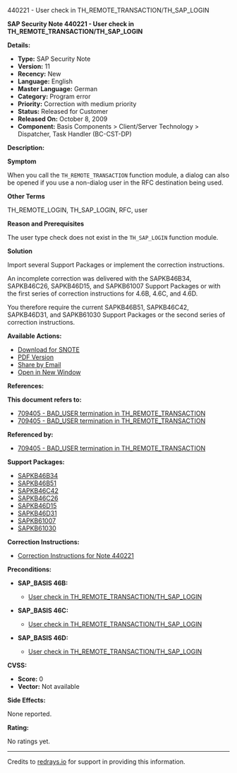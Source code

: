 440221 - User check in TH_REMOTE_TRANSACTION/TH_SAP_LOGIN

**SAP Security Note 440221 - User check in TH_REMOTE_TRANSACTION/TH_SAP_LOGIN**

**Details:**

- **Type:** SAP Security Note
- **Version:** 11
- **Recency:** New
- **Language:** English
- **Master Language:** German
- **Category:** Program error
- **Priority:** Correction with medium priority
- **Status:** Released for Customer
- **Released On:** October 8, 2009
- **Component:** Basis Components > Client/Server Technology > Dispatcher, Task Handler (BC-CST-DP)

**Description:**

**Symptom**

When you call the `TH_REMOTE_TRANSACTION` function module, a dialog can also be opened if you use a non-dialog user in the RFC destination being used.

**Other Terms**

TH_REMOTE_LOGIN, TH_SAP_LOGIN, RFC, user

**Reason and Prerequisites**

The user type check does not exist in the `TH_SAP_LOGIN` function module.

**Solution**

Import several Support Packages or implement the correction instructions.

An incomplete correction was delivered with the SAPKB46B34, SAPKB46C26, SAPKB46D15, and SAPKB61007 Support Packages or with the first series of correction instructions for 4.6B, 4.6C, and 4.6D.

You therefore require the current SAPKB46B51, SAPKB46C42, SAPKB46D31, and SAPKB61030 Support Packages or the second series of correction instructions.

**Available Actions:**

- [Download for SNOTE](https://notesdownloads.sap.com/note/0040000002068482017)
- [PDF Version](https://userapps.support.sap.com/sap/support/sfm/notes/print/0000440221?language=en-US&token=3A9B84229C72DB604F4207FC37276C28)
- [Share by Email](https://me.sap.com/notes/440221)
- [Open in New Window](https://me.sap.com/notes/440221)

**References:**

**This document refers to:**

- [709405 - BAD_USER termination in TH_REMOTE_TRANSACTION](https://me.sap.com/notes/709405)
- [709405 - BAD_USER termination in TH_REMOTE_TRANSACTION](https://me.sap.com/notes/709405)

**Referenced by:**

- [709405 - BAD_USER termination in TH_REMOTE_TRANSACTION](https://me.sap.com/notes/709405)

**Support Packages:**

- [SAPKB46B34](https://me.sap.com/supportpackage/SAPKB46B34)
- [SAPKB46B51](https://me.sap.com/supportpackage/SAPKB46B51)
- [SAPKB46C42](https://me.sap.com/supportpackage/SAPKB46C42)
- [SAPKB46C26](https://me.sap.com/supportpackage/SAPKB46C26)
- [SAPKB46D15](https://me.sap.com/supportpackage/SAPKB46D15)
- [SAPKB46D31](https://me.sap.com/supportpackage/SAPKB46D31)
- [SAPKB61007](https://me.sap.com/supportpackage/SAPKB61007)
- [SAPKB61030](https://me.sap.com/supportpackage/SAPKB61030)

**Correction Instructions:**

- [Correction Instructions for Note 440221](https://me.sap.com/corrins/0000440221/41)

**Preconditions:**

- **SAP_BASIS 46B:**
  - [User check in TH_REMOTE_TRANSACTION/TH_SAP_LOGIN](https://me.sap.com/notes/440221)
  
- **SAP_BASIS 46C:**
  - [User check in TH_REMOTE_TRANSACTION/TH_SAP_LOGIN](https://me.sap.com/notes/440221)
  
- **SAP_BASIS 46D:**
  - [User check in TH_REMOTE_TRANSACTION/TH_SAP_LOGIN](https://me.sap.com/notes/440221)

**CVSS:**

- **Score:** 0
- **Vector:** Not available

**Side Effects:**

None reported.

**Rating:**

No ratings yet.

---

Credits to [redrays.io](https://redrays.io) for support in providing this information.